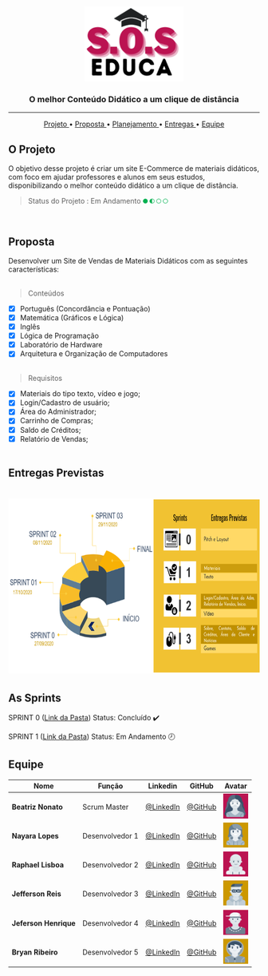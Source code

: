 
<p align="center">
      <img src="/SPRINT 0/_Imagens/logo.png" width="200" height="150">
      <h3 align="center"> O melhor Conteúdo Didático a um clique de distância </h3>
<p align="center">


<hr>

<p align="center">
  <a href ="#o-projeto"> Projeto </a>  • 
  <a href ="#proposta"> Proposta </a>  • 
  <a href ="#entregas-previstas"> Planejamento </a>  • 
  <a href ="#entrega-1---sprint-0"> Entregas </a>  • 
  <a href ="#equipe"> Equipe </a> 
</p>


## O Projeto
O objetivo desse projeto é criar um site E-Commerce de materiais didáticos, com foco em ajudar professores e alunos em seus estudos, disponibilizando o melhor conteúdo didático a um clique de distância.

> Status do Projeto : Em Andamento <img src = "/SPRINT 0/_Imagens/status projeto.png" width="50" height="10" />

<br>

## Proposta

Desenvolver um Site de Vendas de Materiais Didáticos com as seguintes características:<br><br>

 > Conteúdos

 - [x] Português (Concordância e Pontuação)
 - [x] Matemática (Gráficos e Lógica)
 - [x] Inglês
 - [x] Lógica de Programação
 - [x] Laboratório de Hardware
 - [x] Arquitetura e Organização de Computadores <br><br>

 > Requisitos

 - [x]  Materiais do tipo texto, vídeo e jogo;
 - [x]  Login/Cadastro de usuário;
 - [x]  Área do Administrador;
 - [x]  Carrinho de Compras;
 - [x]  Saldo de Créditos;
 - [x]  Relatório de Vendas;<br><br>

## Entregas Previstas

<h1 align="center"> <img src = "/SPRINT 0/_Imagens/planejamento.png" width="650" height="350" /></h1>


## As Sprints

SPRINT 0 ([Link da Pasta](https://github.com/Grupo-1-2020-PI-FATEC-ADS/SOS-EDUCA/tree/master/SPRINT%200))   Status: Concluído :heavy_check_mark:

SPRINT 1 ([Link da Pasta](https://github.com/Grupo-1-2020-PI-FATEC-ADS/SOS-EDUCA/tree/master/SPRINT%201/_sos_educa))    Status: Em Andamento :clock8:



## Equipe

|Nome|Função|Linkedin|GitHub|Avatar|
| -------- |-------- |-------- |-------- |-------- |
|**Beatriz Nonato**|Scrum Master|[@LinkedIn](https://www.linkedin.com/in/beatriz-nonato-aa11017a/)|[@GitHub](https://github.com/BeaNonato)|<img src = "/SPRINT 0/_Imagens/Beatriz.png" width="50" height="50"/>|
|**Nayara Lopes**|Desenvolvedor 1| [@LinkedIn](https://www.linkedin.com/in/nayara-suelen-382420137/)|[@GitHub](https://github.com/NayDev)|<img src = "/SPRINT 0/_Imagens/Nayara.png" width="50" height="50"/>|
|**Raphael Lisboa**|Desenvolvedor 2| [@LinkedIn](https://www.linkedin.com/in/raphael-lisboa-7b3597187/)|[@GitHub](https://github.com/raphaelprado)|<img src = "/SPRINT 0/_Imagens/Raphael.png" width="50" height="50" />|
|**Jefferson Reis**|Desenvolvedor 3|[@LinkedIn](https://www.linkedin.com/in/jefferson-silva-94b94218)|[@GitHub](https://github.com/jeffersonrrs)|<img src = "/SPRINT 0/_Imagens/jefferson.png" width="50" height="50" />|
|**Jeferson Henrique**|Desenvolvedor 4|[@LinkedIn](https://www.linkedin.com/in/jeferson-silva-249884149/)|[@GitHub](https://github.com/JefersonHenrique)|<img src = "/SPRINT 0/_Imagens/Jeferson.png" width="50" height="50" />|
|**Bryan Ribeiro**|Desenvolvedor 5|[@LinkedIn](https://www.linkedin.com/in/bryanrribeiro/)|[@GitHub](https://github.com/BryanRibeiro)|<img src = "/SPRINT 0/_Imagens/Bryan.png" width="50" height="50" />|

